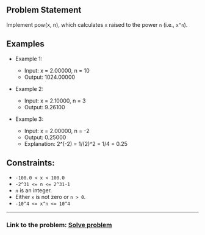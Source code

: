 ## Problem Statement

Implement pow(x, n), which calculates `x` raised to the power `n` (i.e., `x^n`).

## Examples

- Example 1:
  - Input: x = 2.00000, n = 10
  - Output: 1024.00000

- Example 2:
  - Input: x = 2.10000, n = 3
  - Output: 9.26100

- Example 3:
  - Input: x = 2.00000, n = -2
  - Output: 0.25000
  - Explanation: 2^(-2) = 1/(2)^2 = 1/4 = 0.25
 
## Constraints:
- `-100.0 < x < 100.0`
- `-2^31 <= n <= 2^31-1`
- `n` is an integer.
- Either `x` is not zero or `n > 0`.
- `-10^4 <= x^n <= 10^4`

---
### Link to the problem: [Solve problem](https://leetcode.com/problems/powx-n/description/)
